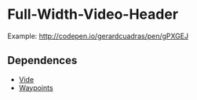 # Full-Width-Video-Header

Example: http://codepen.io/gerardcuadras/pen/gPXGEJ

## Dependences

* [Vide](https://github.com/VodkaBears/Vide)
* [Waypoints](https://github.com/imakewebthings/waypoints)
